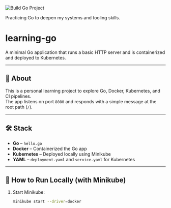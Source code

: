 ![Build Go Project](https://github.com/0xthebeginning/learning-go/actions/workflows/go.yml/badge.svg)

Practicing Go to deepen my systems and tooling skills.


# learning-go

A minimal Go application that runs a basic HTTP server and is containerized and deployed to Kubernetes.

---

## 🧠 About

This is a personal learning project to explore Go, Docker, Kubernetes, and CI pipelines.  
The app listens on port `8080` and responds with a simple message at the root path (`/`).

---

## 🛠️ Stack

- **Go** – `hello.go`
- **Docker** – Containerized the Go app
- **Kubernetes** – Deployed locally using Minikube
- **YAML** – `deployment.yaml` and `service.yaml` for Kubernetes

---

## 🚀 How to Run Locally (with Minikube)

1. Start Minikube:
   ```bash
   minikube start --driver=docker
